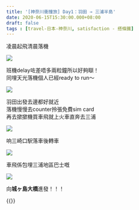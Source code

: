 ```yaml
---
title: '[神奈川衝撞旅] Day1：羽田 → 三浦半島'
date: 2020-06-15T15:30:00.000+08:00
draft: false
tags : [travel-日本-神奈川, satisfaction - 搭條鐵]
---
```


凌晨起飛清晨落機 

![](/images/kanagawa1a1.jpg)

班機delay咗差唔多兩粒鐘所以好夠瞓！  
同埋天光落機個人已經ready to run～

![](/images/kanagawa1a.jpg)

羽田出發去邊都好就近  
落機慢慢去counter拎張免費sim card  
再去撳撳機買車飛就上火車直奔去三浦 

![](/images/kanagawa1a2.jpg)

响三崎口駅落車後轉車

![](/images/kanagawa1a3.jpg)

車飛係包埋三浦地區巴士嘅

![](/images/kanagawa1a4.jpg)

向**城ヶ島大橋**進發！！！

  

{{<kanagawa>}}
